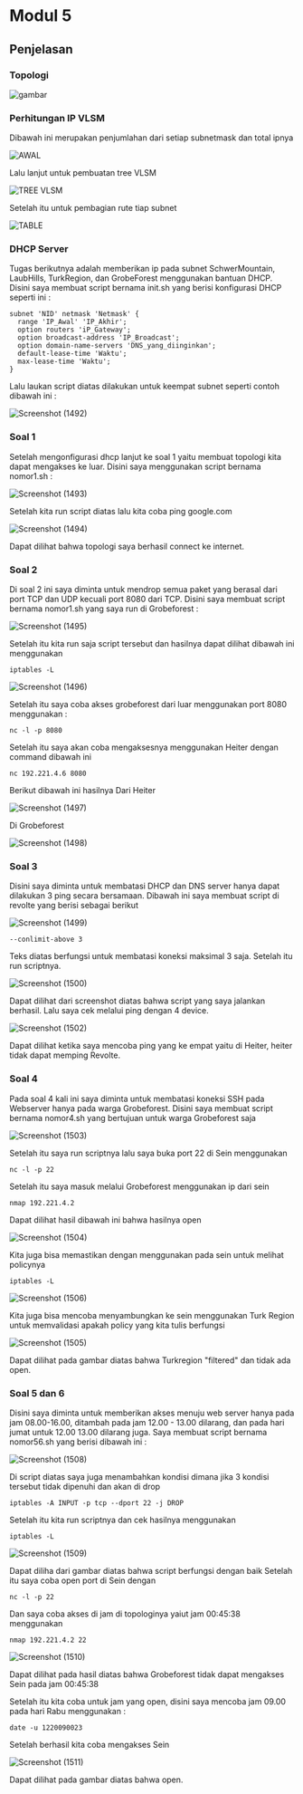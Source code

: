 
# Modul 5
## Penjelasan
### Topologi 
![gambar](https://github.com/joyazovancha/Modul-5/assets/145383781/99f74b64-5ecc-4a99-894f-d176ffc7c41c)

### Perhitungan IP VLSM
  Dibawah ini merupakan penjumlahan dari setiap subnetmask dan total ipnya

  
  ![AWAL](https://github.com/joyazovancha/Modul-5/assets/145383781/137fe36a-66eb-41c5-920b-500ed3d6ec6d)


  
  Lalu lanjut untuk pembuatan tree VLSM

  
  ![TREE VLSM](https://github.com/joyazovancha/Modul-5/assets/145383781/c32bef29-6f6c-4f4e-a64a-9f12ea6e6e17)


  Setelah itu untuk pembagian rute tiap subnet
  
  ![TABLE](https://github.com/joyazovancha/Modul-5/assets/145383781/02c5c119-1889-432f-ba66-c5b1e6fe516d)

  ### DHCP Server
  Tugas berikutnya adalah memberikan ip pada subnet SchwerMountain, LaubHills, TurkRegion, dan GrobeForest menggunakan bantuan DHCP.
  Disini saya membuat script bernama init.sh yang berisi konfigurasi DHCP seperti ini :
  ```
  subnet 'NID' netmask 'Netmask' {
    range 'IP_Awal' 'IP_Akhir';
    option routers 'iP_Gateway';
    option broadcast-address 'IP_Broadcast';
    option domain-name-servers 'DNS_yang_diinginkan';
    default-lease-time 'Waktu';
    max-lease-time 'Waktu';
  }
```
  Lalu laukan script diatas dilakukan untuk keempat subnet seperti contoh dibawah ini : 
  
  ![Screenshot (1492)](https://github.com/joyazovancha/Modul-5/assets/145383781/2d7df98f-9e12-4160-9c1d-bc757808cded)

  ### Soal 1
  Setelah mengonfigurasi dhcp lanjut ke soal 1 yaitu membuat topologi kita dapat mengakses ke luar. Disini saya menggunakan script bernama nomor1.sh :

  ![Screenshot (1493)](https://github.com/joyazovancha/Modul-5/assets/145383781/fb91e6c1-b6bd-4cdb-ba99-21fed535e279)

  Setelah kita run script diatas lalu kita coba ping google.com

  ![Screenshot (1494)](https://github.com/joyazovancha/Modul-5/assets/145383781/b2f65dc6-f701-477b-9fb1-f4deddd5833f)

  Dapat dilihat bahwa topologi saya berhasil connect ke internet.
  
  ### Soal 2
  Di soal 2 ini saya diminta untuk mendrop semua paket yang berasal dari port TCP dan UDP kecuali port 8080 dari TCP.
  Disini saya membuat script bernama nomor1.sh yang saya run di Grobeforest :

  ![Screenshot (1495)](https://github.com/joyazovancha/Modul-5/assets/145383781/8e918173-c88c-46fd-bc28-3a204321367b)

  Setelah itu kita run saja script tersebut dan hasilnya dapat dilihat dibawah ini menggunakan 
  ```
  iptables -L
  ```
  
![Screenshot (1496)](https://github.com/joyazovancha/Modul-5/assets/145383781/cc80fdb8-ae99-4371-b8c0-fb233ca6238e)

Setelah itu saya coba akses grobeforest dari luar menggunakan port 8080 menggunakan : 
```
nc -l -p 8080
```
Setelah itu saya akan coba mengaksesnya menggunakan Heiter dengan command dibawah ini 
```
nc 192.221.4.6 8080
```

Berikut dibawah ini hasilnya 
Dari Heiter

![Screenshot (1497)](https://github.com/joyazovancha/Modul-5/assets/145383781/0c2399c9-7c72-46fc-b3d2-8bcf6dffc8e6)


Di Grobeforest

![Screenshot (1498)](https://github.com/joyazovancha/Modul-5/assets/145383781/243ec891-58a0-470a-b0ec-b2579203a4dd)

### Soal 3
Disini saya diminta untuk membatasi DHCP dan DNS server hanya dapat dilakukan 3 ping secara bersamaan. 
Dibawah ini saya membuat script di revolte yang berisi sebagai berikut


![Screenshot (1499)](https://github.com/joyazovancha/Modul-5/assets/145383781/0a3bcf2c-be16-4132-b767-c90caae2591d)

```
--conlimit-above 3
```
Teks diatas berfungsi untuk membatasi koneksi maksimal 3 saja. Setelah itu run scriptnya.

![Screenshot (1500)](https://github.com/joyazovancha/Modul-5/assets/145383781/215cf406-be67-41ad-b269-e38722ef6d71)

Dapat dilihat dari screenshot diatas bahwa script yang saya jalankan berhasil. Lalu saya cek melalui ping dengan 4 device.


![Screenshot (1502)](https://github.com/joyazovancha/Modul-5/assets/145383781/88e82d7f-f735-4dcb-a226-eab22d4c777d)

Dapat dilihat ketika saya mencoba ping yang ke empat yaitu di Heiter, heiter tidak dapat memping Revolte.

### Soal 4
Pada soal 4 kali ini saya diminta untuk membatasi koneksi SSH pada Webserver hanya pada warga Grobeforest.
Disini saya membuat script bernama nomor4.sh yang bertujuan untuk warga Grobeforest saja 


![Screenshot (1503)](https://github.com/joyazovancha/Modul-5/assets/145383781/44f899bc-8e72-43c3-8677-4df16d005979)

Setelah itu saya run scriptnya lalu saya buka port 22 di Sein menggunakan 
```
nc -l -p 22
```
Setelah itu saya masuk melalui Grobeforest menggunakan ip dari sein
```
nmap 192.221.4.2
```

Dapat dilihat hasil dibawah ini bahwa hasilnya open

![Screenshot (1504)](https://github.com/joyazovancha/Modul-5/assets/145383781/e46be148-3b38-4e66-b05a-0d218e82fcdc)

Kita juga bisa memastikan dengan menggunakan pada sein untuk melihat policynya
```
iptables -L
```
![Screenshot (1506)](https://github.com/joyazovancha/Modul-5/assets/145383781/9edd3564-c876-4cc0-bd02-d6e5fe772e00)

Kita juga bisa mencoba menyambungkan ke sein menggunakan Turk Region untuk memvalidasi apakah policy yang kita tulis berfungsi 

![Screenshot (1505)](https://github.com/joyazovancha/Modul-5/assets/145383781/dc67bf73-df8b-4fb0-8db2-289080463a24)

Dapat dilihat pada gambar diatas bahwa Turkregion "filtered" dan tidak ada open.

### Soal 5 dan 6
Disini saya diminta untuk memberikan akses menuju web server hanya pada jam 08.00-16.00, ditambah pada jam 12.00 - 13.00 dilarang, dan pada hari jumat untuk 12.00 13.00 dilarang juga.
Saya membuat script bernama nomor56.sh yang berisi dibawah ini : 

![Screenshot (1508)](https://github.com/joyazovancha/Modul-5/assets/145383781/a7e6e31c-193e-47de-8edd-563440b96289)

Di script diatas saya juga menambahkan kondisi dimana jika 3 kondisi tersebut tidak dipenuhi dan akan di drop
```
iptables -A INPUT -p tcp --dport 22 -j DROP
```
Setelah itu kita run scriptnya dan cek hasilnya menggunakan 
```
iptables -L
```

![Screenshot (1509)](https://github.com/joyazovancha/Modul-5/assets/145383781/a007631e-7918-49fc-bc42-7b6ed3845d83)


Dapat diliha dari gambar diatas bahwa script berfungsi dengan baik
Setelah itu saya coba open port di Sein dengan 
```
nc -l -p 22
```
Dan saya coba akses di jam di topologinya yaiut jam 00:45:38 menggunakan 
```
nmap 192.221.4.2 22
```

![Screenshot (1510)](https://github.com/joyazovancha/Modul-5/assets/145383781/32734a31-fcb4-4acc-aa42-5ff780471fbc)

Dapat dilihat pada hasil diatas bahwa Grobeforest tidak dapat mengakses Sein pada jam 00:45:38

Setelah itu kita coba untuk jam yang open, disini saya mencoba jam 09.00 pada hari Rabu menggunakan : 
```
date -u 1220090023
```

Setelah berhasil kita coba mengakses Sein 

![Screenshot (1511)](https://github.com/joyazovancha/Modul-5/assets/145383781/646f1653-c5da-4467-85a4-1255a816ffe8)

Dapat dilihat pada gambar diatas bahwa open.

  
  
  
